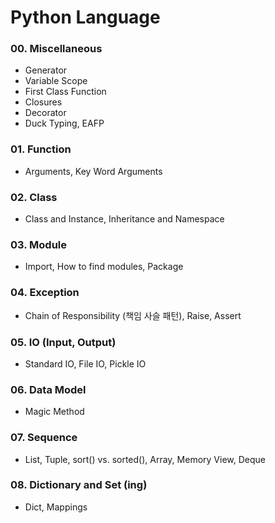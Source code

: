 # Python Language  

### 00. Miscellaneous
- Generator
- Variable Scope
- First Class Function
- Closures
- Decorator
- Duck Typing, EAFP

### 01. Function
- Arguments, Key Word Arguments

### 02. Class
- Class and Instance, Inheritance and Namespace

### 03. Module
- Import, How to find modules, Package

### 04. Exception
- Chain of Responsibility (책임 사슬 패턴), Raise, Assert

### 05. IO (Input, Output)
- Standard IO, File IO, Pickle IO  

### 06. Data Model
- Magic Method

### 07. Sequence  
- List, Tuple, sort() vs. sorted(), Array, Memory View, Deque  

### 08. Dictionary and Set (ing)
- Dict, Mappings